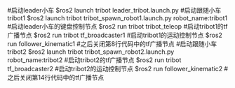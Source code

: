 #启动leader小车 
$ros2 launch tribot leader_tribot.launch.py 
#启动跟随小车tribot1
$ros2 launch tribot tribot_spawn_robot1.launch.py robot_name:tribot1
#启动leader小车的键盘控制节点
$ros2 run tribot tribot_teleop
#启动tribot1的tf广播节点
$ros2 run tribot tf_broadcaster1
#启动tribot1的运动控制节点
$ros2 run follower_kinematic1   #之后关闭第8行代码中的tf广播节点
#启动跟随小车tribot2
$ros2 launch tribot tribot_spawn_robot2.launch.py robot_name:tribot2
#启动tribot2的tf广播节点
$ros2 run tribot tf_broadcaster2
#启动tribot2的运动控制节点
$ros2 run follower_kinematic2   #之后关闭第14行代码中的tf广播节点
